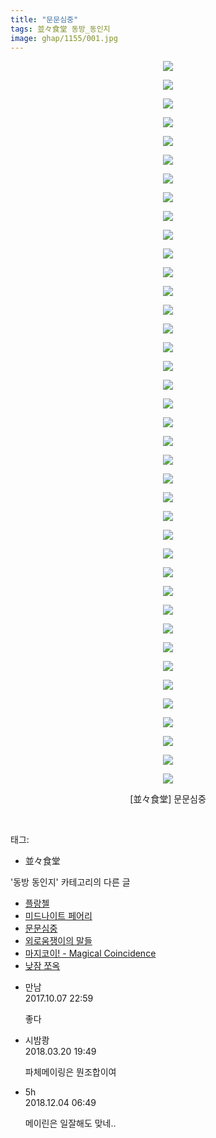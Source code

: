 ```yaml
---
title: "문문심중"
tags: 並々食堂 동방_동인지
image: ghap/1155/001.jpg
---
```

<div class="article">
<p style="text-align: center; clear: none; float: none;"><img src="{{ site.nasurl }}/ghap/1155/001.jpg"/></p>
<p style="text-align: center; clear: none; float: none;"><img src="{{ site.nasurl }}/ghap/1155/002.jpg"/></p>
<p style="text-align: center; clear: none; float: none;"><img src="{{ site.nasurl }}/ghap/1155/003.jpg"/></p>
<p style="text-align: center; clear: none; float: none;"><img src="{{ site.nasurl }}/ghap/1155/004.jpg"/></p>
<p style="text-align: center; clear: none; float: none;"><img src="{{ site.nasurl }}/ghap/1155/005.jpg"/></p>
<p style="text-align: center; clear: none; float: none;"><img src="{{ site.nasurl }}/ghap/1155/006.jpg"/></p>
<p style="text-align: center; clear: none; float: none;"><img src="{{ site.nasurl }}/ghap/1155/007.jpg"/></p>
<p style="text-align: center; clear: none; float: none;"><img src="{{ site.nasurl }}/ghap/1155/008.jpg"/></p>
<p style="text-align: center; clear: none; float: none;"><img src="{{ site.nasurl }}/ghap/1155/009.jpg"/></p>
<p style="text-align: center; clear: none; float: none;"><img src="{{ site.nasurl }}/ghap/1155/010.jpg"/></p>
<p style="text-align: center; clear: none; float: none;"><img src="{{ site.nasurl }}/ghap/1155/011.jpg"/></p>
<p style="text-align: center; clear: none; float: none;"><img src="{{ site.nasurl }}/ghap/1155/012.jpg"/></p>
<p style="text-align: center; clear: none; float: none;"><img src="{{ site.nasurl }}/ghap/1155/013.jpg"/></p>
<p style="text-align: center; clear: none; float: none;"><img src="{{ site.nasurl }}/ghap/1155/014.jpg"/></p>
<p style="text-align: center; clear: none; float: none;"><img src="{{ site.nasurl }}/ghap/1155/015.jpg"/></p>
<p style="text-align: center; clear: none; float: none;"><img src="{{ site.nasurl }}/ghap/1155/016.jpg"/></p>
<p style="text-align: center; clear: none; float: none;"><img src="{{ site.nasurl }}/ghap/1155/017.jpg"/></p>
<p style="text-align: center; clear: none; float: none;"><img src="{{ site.nasurl }}/ghap/1155/018.jpg"/></p>
<p style="text-align: center; clear: none; float: none;"><img src="{{ site.nasurl }}/ghap/1155/019.jpg"/></p>
<p style="text-align: center; clear: none; float: none;"><img src="{{ site.nasurl }}/ghap/1155/020.jpg"/></p>
<p style="text-align: center; clear: none; float: none;"><img src="{{ site.nasurl }}/ghap/1155/021.jpg"/></p>
<p style="text-align: center; clear: none; float: none;"><img src="{{ site.nasurl }}/ghap/1155/022.jpg"/></p>
<p style="text-align: center; clear: none; float: none;"><img src="{{ site.nasurl }}/ghap/1155/023.jpg"/></p>
<p style="text-align: center; clear: none; float: none;"><img src="{{ site.nasurl }}/ghap/1155/024.jpg"/></p>
<p style="text-align: center; clear: none; float: none;"><img src="{{ site.nasurl }}/ghap/1155/025.jpg"/></p>
<p style="text-align: center; clear: none; float: none;"><img src="{{ site.nasurl }}/ghap/1155/026.jpg"/></p>
<p style="text-align: center; clear: none; float: none;"><img src="{{ site.nasurl }}/ghap/1155/027.jpg"/></p>
<p style="text-align: center; clear: none; float: none;"><img src="{{ site.nasurl }}/ghap/1155/028.jpg"/></p>
<p style="text-align: center; clear: none; float: none;"><img src="{{ site.nasurl }}/ghap/1155/029.jpg"/></p>
<p style="text-align: center; clear: none; float: none;"><img src="{{ site.nasurl }}/ghap/1155/030.jpg"/></p>
<p style="text-align: center; clear: none; float: none;"><img src="{{ site.nasurl }}/ghap/1155/031.jpg"/></p>
<p style="text-align: center; clear: none; float: none;"><img src="{{ site.nasurl }}/ghap/1155/032.jpg"/></p>
<p style="text-align: center; clear: none; float: none;"><img src="{{ site.nasurl }}/ghap/1155/033.jpg"/></p>
<p style="text-align: center; clear: none; float: none;"><img src="{{ site.nasurl }}/ghap/1155/034.jpg"/></p>
<p style="text-align: center; clear: none; float: none;"><img src="{{ site.nasurl }}/ghap/1155/035.jpg"/></p>
<p style="text-align: center; clear: none; float: none;"><img src="{{ site.nasurl }}/ghap/1155/036.jpg"/></p>
<p style="text-align: center; clear: none; float: none;"><img src="{{ site.nasurl }}/ghap/1155/037.jpg"/></p>
<p style="text-align: center; clear: none; float: none;"><img src="{{ site.nasurl }}/ghap/1155/038.jpg"/></p>
<p style="text-align: center; clear: none; float: none;"><img src="{{ site.nasurl }}/ghap/1155/039.jpg"/></p>
<p style="text-align: center; clear: none; float: none;">[並々食堂] 문문심중</p>
<p><br/></p>
</div><div class="tagTrail">
<p>태그: </p>
<ul>
<li>並々食堂</li>
</ul>
</div><div class="another">
<p>'동방 동인지' 카테고리의 다른 글</p>
<ul>
<li><a href="/2016-07-27-ghap_1157">플랑첼</a></li>
<li><a href="/2016-07-27-ghap_1156">미드나이트 페어리</a></li>
<li><a href="/2016-07-27-ghap_1155">문문심중</a></li>
<li><a href="/2016-07-27-ghap_1152">외로움쟁이의 말들</a></li>
<li><a href="/2016-07-27-ghap_1149">마지코이! - Magical Coincidence</a></li>
<li><a href="/2016-07-27-ghap_1148">낮잠 쪼옥</a></li>
</ul>
</div><div class="cb_module cb_fluid">
<div class="cb_wrt cb_profile">
<div class="comment">
<ul>
<li class="cb_thumb_off" id="comment15099475">
<div class="cb_comment_area">
<div class="cb_info_area">
<div class="cb_section">
<span class="cb_nick_name">만남</span>
</div>
<div class="cb_section">
<span class="cb_date">2017.10.07 22:59 </span>
</div>
</div>
<div class="cb_dsc_comment">
<p class="cb_dsc">
											좋다
										</p>
</div>
</div></li>
<li class="cb_thumb_off" id="comment15222955">
<div class="cb_comment_area">
<div class="cb_info_area">
<div class="cb_section">
<span class="cb_nick_name">시밤쾅</span>
</div>
<div class="cb_section">
<span class="cb_date">2018.03.20 19:49 </span>
</div>
</div>
<div class="cb_dsc_comment">
<p class="cb_dsc">
											파체메이링은 뭔조합이여
										</p>
</div>
</div></li>
<li class="cb_thumb_off" id="comment15382099">
<div class="cb_comment_area">
<div class="cb_info_area">
<div class="cb_section">
<span class="cb_nick_name">5h</span>
</div>
<div class="cb_section">
<span class="cb_date">2018.12.04 06:49 </span>
</div>
</div>
<div class="cb_dsc_comment">
<p class="cb_dsc">
											메이린은 일잘해도 맞네..
										</p>
</div>
</div></li>
</ul>
</div>
</div><!-- commentList close -->
</div>
<br/>
<p id="refer"></p>
<br/>
